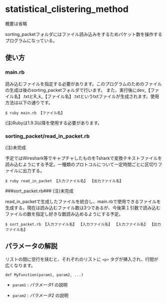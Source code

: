 statistical_clistering_method
======================
概要は省略

sorting_packetフォルダにはファイル読み込みをするためパケット数を操作するプログラムになっている。
 
使い方
------
### main.rb ###
読み込むファイルを指定する必要があります。このプログラムのためのファイルの生成は後のsorting_packetフォルダで行います。
また、実行後にdev_【ファイル名】.txtとR_k_【ファイル名】.txtというtxtファイルが生成されます。使用方法は以下の通りです。

	$ ruby main.rb 【ファイル名】
 (注)Rubyは1.9.3以降を使用する必要があります。

### sorting_packet/read_in_packet.rb ###
(注)未完成

予定ではWireshark等でキャプチャしたものをTsharkで変換テキストファイルを読み込むようにする予定。一種類のプロトコルについて一定時間ごとに区切りファイルに出力する。
 
	$ ruby read_in_packet 【入力ファイル名】 【出力ファイル名】

###sort_packet.rb###
(注)未完成

read_in_packetで生成したファイルを統合し、main.rbで使用できるファイルを生成する。現在は読み込むファイル数は3つであるが、今後第１引数で読み込むファイルの数を指定し好きな数読み込めるようにする予定。

	$ sort_packet.rb 【入力ファイル名】 【入力ファイル名】 【入力ファイル名】 【出力ファイル名】


パラメータの解説
----------------
リストの間に空行を挟むと、それぞれのリストに `<p>` タグが挿入され、行間が
広くなります。
 
    def MyFunction(param1, param2, ...)
 
+   `param1` :
    _パラメータ1_ の説明
 
+   `param2` :
    _パラメータ2_ の説明
 
